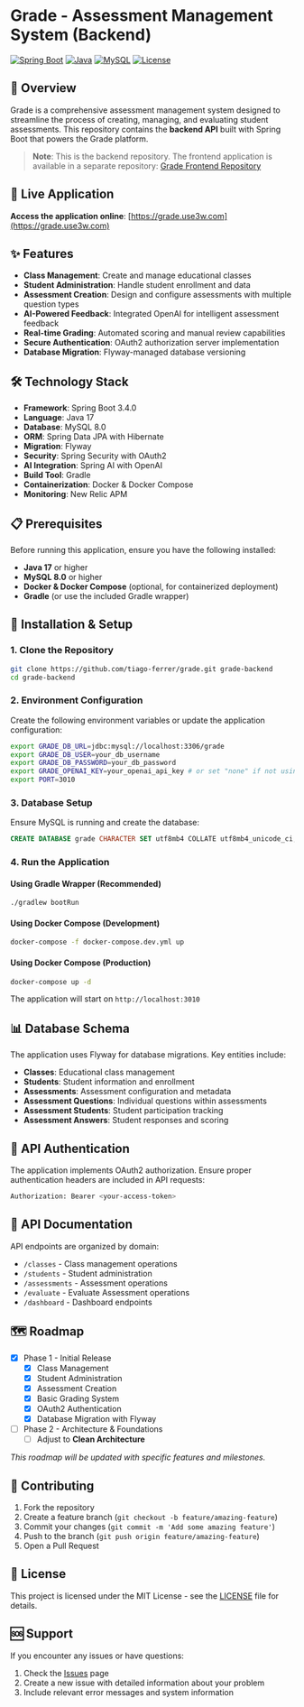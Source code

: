 # Grade - Assessment Management System (Backend)

[![Spring Boot](https://img.shields.io/badge/Spring%20Boot-3.4.0-brightgreen.svg)](https://spring.io/projects/spring-boot)
[![Java](https://img.shields.io/badge/Java-17-orange.svg)](https://www.oracle.com/java/)
[![MySQL](https://img.shields.io/badge/MySQL-8.0-blue.svg)](https://www.mysql.com/)
[![License](https://img.shields.io/badge/License-MIT-yellow.svg)](LICENSE)

## 🎯 Overview

Grade is a comprehensive assessment management system designed to streamline the process of creating, managing, and evaluating student assessments. This repository contains the **backend API** built with Spring Boot that powers the Grade platform.

> **Note**: This is the backend repository. The frontend application is available in a separate repository: [Grade Frontend Repository](https://github.com/tiago-ferrer/grade-frontend)

## 🚀 Live Application

**Access the application online**: [https://grade.use3w.com](https://grade.use3w.com)

## ✨ Features

- **Class Management**: Create and manage educational classes
- **Student Administration**: Handle student enrollment and data
- **Assessment Creation**: Design and configure assessments with multiple question types
- **AI-Powered Feedback**: Integrated OpenAI for intelligent assessment feedback
- **Real-time Grading**: Automated scoring and manual review capabilities
- **Secure Authentication**: OAuth2 authorization server implementation
- **Database Migration**: Flyway-managed database versioning

## 🛠️ Technology Stack

- **Framework**: Spring Boot 3.4.0
- **Language**: Java 17
- **Database**: MySQL 8.0
- **ORM**: Spring Data JPA with Hibernate
- **Migration**: Flyway
- **Security**: Spring Security with OAuth2
- **AI Integration**: Spring AI with OpenAI
- **Build Tool**: Gradle
- **Containerization**: Docker & Docker Compose
- **Monitoring**: New Relic APM

## 📋 Prerequisites

Before running this application, ensure you have the following installed:

- **Java 17** or higher
- **MySQL 8.0** or higher
- **Docker & Docker Compose** (optional, for containerized deployment)
- **Gradle** (or use the included Gradle wrapper)

## 🔧 Installation & Setup

### 1. Clone the Repository

```bash
git clone https://github.com/tiago-ferrer/grade.git grade-backend
cd grade-backend
```

### 2. Environment Configuration

Create the following environment variables or update the application configuration:

```bash
export GRADE_DB_URL=jdbc:mysql://localhost:3306/grade
export GRADE_DB_USER=your_db_username
export GRADE_DB_PASSWORD=your_db_password
export GRADE_OPENAI_KEY=your_openai_api_key # or set "none" if not using OpenAI
export PORT=3010
```

### 3. Database Setup

Ensure MySQL is running and create the database:

```sql
CREATE DATABASE grade CHARACTER SET utf8mb4 COLLATE utf8mb4_unicode_ci;
```

### 4. Run the Application

#### Using Gradle Wrapper (Recommended)

```bash
./gradlew bootRun
```

#### Using Docker Compose (Development)

```bash
docker-compose -f docker-compose.dev.yml up
```

#### Using Docker Compose (Production)

```bash
docker-compose up -d
```

The application will start on `http://localhost:3010`

## 📊 Database Schema

The application uses Flyway for database migrations. Key entities include:

- **Classes**: Educational class management
- **Students**: Student information and enrollment
- **Assessments**: Assessment configuration and metadata
- **Assessment Questions**: Individual questions within assessments
- **Assessment Students**: Student participation tracking
- **Assessment Answers**: Student responses and scoring

## 🔐 API Authentication

The application implements OAuth2 authorization. Ensure proper authentication headers are included in API requests:

```bash
Authorization: Bearer <your-access-token>
```

## 📝 API Documentation

API endpoints are organized by domain:

- `/classes` - Class management operations
- `/students` - Student administration
- `/assessments` - Assessment operations
- `/evaluate` - Evaluate Assessment operations
- `/dashboard` - Dashboard endpoints

## 🗺️ Roadmap
- [x] Phase 1 - Initial Release
  - [x] Class Management
  - [x] Student Administration
  - [x] Assessment Creation
  - [x] Basic Grading System
  - [x] OAuth2 Authentication
  - [x] Database Migration with Flyway
- [ ] Phase 2 - Architecture & Foundations
  - [ ] Adjust to **Clean Architecture**

*This roadmap will be updated with specific features and milestones.*

## 🤝 Contributing

1. Fork the repository
2. Create a feature branch (`git checkout -b feature/amazing-feature`)
3. Commit your changes (`git commit -m 'Add some amazing feature'`)
4. Push to the branch (`git push origin feature/amazing-feature`)
5. Open a Pull Request

## 📄 License

This project is licensed under the MIT License - see the [LICENSE](LICENSE) file for details.

## 🆘 Support

If you encounter any issues or have questions:

1. Check the [Issues](https://github.com/tiago-ferrer/grade/issues) page
2. Create a new issue with detailed information about your problem
3. Include relevant error messages and system information